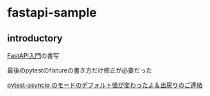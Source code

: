 # fastapi-sample

## introductory

[FastAPI入門](https://zenn.dev/sh0nk/books/537bb028709ab9)の書写

最後のpytestのfixtureの書き方だけ修正が必要だった

[pytest-asyncio のモードのデフォルト値が変わったよ＆出戻りのご連絡](https://www.beex-inc.com/blog/rejoin-nasu)
